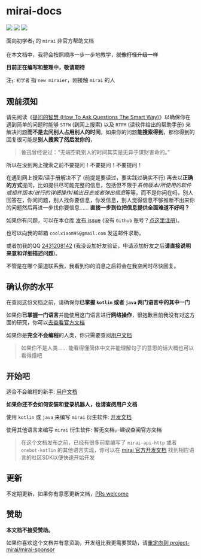 # mirai-docs
[![](https://img.shields.io/badge/核心-mamoe/mirai-blue)](https://github.com/mamoe/mirai) [![](https://img.shields.io/badge/控制台-mamoe/mirai--console-blue)](https://github.com/mamoe/mirai-console) [![](https://img.shields.io/badge/HTTP接口实现-project--mirai/mirai--api--http-blue)](https://github.com/project-mirai/mirai-api-http)

面向初学者<sub>1</sub> 的 `mirai` 非官方帮助文档

在本文档中，我将会按照顺序一步一步地教学，~~就像打怪升级一样~~

**目前正在编写和整理中，敬请期待**

注<sub>1</sub>: `初学者` 指 `new miraier`，刚接触 `mirai` 的人

## 观前须知

请先阅读《[提问的智慧 (How To Ask Questions The Smart Way)](https://github.com/ryanhanwu/How-To-Ask-Questions-The-Smart-Way/blob/main/README-zh_CN.md#提问的智慧)》以确保你在遇到简单的问题时能够 `STFW` (到网上搜索) 以及 `RTFM` (读软件给出的帮助手册) 来解决问题**而不是去问别人占用别人的时间**，如果你的问题**能搜索得到**，那你得到的回复很可能是**别人搜索了然后发你的**，

> 鲁迅曾经说过：“无端空耗别人的时间其实是无异于谋财害命的。”

所以在没到网上搜索之前不要提问！不要提问！不要提问！

在遇到网上搜索/读手册解决不了 (前提是要读过，要实践过确实不行) 再去以**正确的方式**提问，比如提供尽可能完整的信息，包括但不限于*系统版本/所使用的软件或组件版本/进行的详细操作/输出日志或者弹出信息*等等，而不是你问在吗，别人回答在，你问问题，别人找你要信息，你发信息，别人觉得信息不够推断不出来你的问题然后再进一步找你要信息…… **直接一步到位把信息提供全面难道不好吗？**

如果你有问题，可以在本仓库 [发布 issue](https://github.com/MrXiaoM/mirai-docs/issues/new) (没有 `Github` 账号？[点这里注册](https://github.com/signup))。

也可以向我的邮箱 `coolxiaom95@gmail.com` 发送邮件求助，

或者加我的QQ [2431208142](http://wpa.qq.com/msgrd?v=3&uin=2431208142&site=qq&menu=yes) (我没设加好友验证，申请添加好友之后**请直接说明来意和详细描述问题**)。

不管是在哪个渠道联系我，我看到你的消息之后将会在我空闲时尽快回复。

## 确认你的水平

在查阅这份文档之前，请确保你**已掌握 `kotlin` 或者 `java` 两门语言中的其中一门**

如果你**已掌握一门语言**并能使用这门语言进行**网络操作**，很抱歉目前我没有对这方面的研究，你可以[去查看官方文档](https://github.com/mamoe/mirai/blob/dev/docs/README.md#http-接口)

如果你是**完全不会编程**的人类，你只需要查阅[用户文档](docs/noob.md#用户文档)

> 如果你不是人类…… 能看得懂简体中文并能理解句子的意思的话大概也可以看得懂吧

## 开始吧

适合不会编程的新手: [用户文档](docs/noob.md#用户文档)

**如果你还不会如何安装和登录机器人，也请查阅用户文档**

使用 `kotlin` 或 `java` 来编写 `mirai` 衍生软件: [开发文档](docs/README.md)

使用其他语言来编写 `mirai` 衍生软件: ~~暂无文档，建议查阅官方文档~~

> 在这个文档发布之前，已经有很多前辈编写了 `mirai-api-http` 或者 `onebot-kotlin` 的其他语言实现，你可以在 [mirai 官方开发文档](https://github.com/mamoe/mirai/blob/dev/docs/README.md#http-接口) 找到相应语言的社区SDK以便快速开始开发

## 更新

不定期更新，如果你有意愿更新文档，[PRs welcome](https://github.com/MrXiaoM/mirai-docs/pulls)

## 赞助

**本文档不接受赞助。**

如果你喜欢这个文档并有意资助，开发组比我更需要赞助，请[重定向到 project-mirai/mirai-sponsor](https://github.com/project-mirai/mirai-sponsor/blob/main/README.md)


